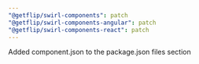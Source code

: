 ```yaml
---
"@getflip/swirl-components": patch
"@getflip/swirl-components-angular": patch
"@getflip/swirl-components-react": patch
---
```


Added component.json to the package.json files section
